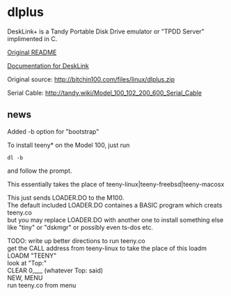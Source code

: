 # dlplus
DeskLink+ is a Tandy Portable Disk Drive emulator or "TPDD Server" implimented in C.

[Original README](README.txt)

[Documentation for DeskLink](dl.do)

Original source: <http://bitchin100.com/files/linux/dlplus.zip>

Serial Cable: <http://tandy.wiki/Model_100_102_200_600_Serial_Cable>

## news
Added -b option for "bootstrap"

To install teeny* on the Model 100, just run
```
dl -b
```
and follow the prompt.

This essentially takes the place of teeny-linux|teeny-freebsd|teeny-macosx

This just sends LOADER.DO to the M100.  
The default included LOADER.DO containes a BASIC program which creats teeny.co  
but you may replace LOADER.DO with another one to install something else like "tiny" or "dskmgr" or possibly even ts-dos etc.

TODO: write up better directions to run teeny.co  
get the CALL address from teeny-linux to take the place of this loadm  
 LOADM "TEENY"  
 look at "Top:"  
 CLEAR 0,___   (whatever Top: said)  
 NEW, MENU  
 run teeny.co from menu  
